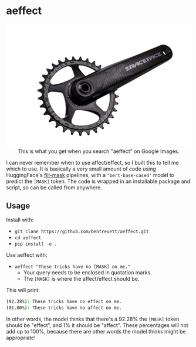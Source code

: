 # aeffect

<p align="center">
  <img src="aeffect.jpg">
  This is what you get when you search "aeffect" on Google Images.
</p>

I can never remember when to use affect/effect, so I built this to tell me which to use. It is basically a very small amount of code using HuggingFace's [fill-mask](https://huggingface.co/tasks/fill-mask) pipelines, with a `"bert-base-cased"` model to predict the `[MASK]` token. The code is wrapped in an installable package and script, so can be called from anywhere.

## Usage

Install with:

- `git clone https://github.com/bentrevett/aeffect.git`
- `cd aeffect`
- `pip install -e .`

Use aeffect with:

- `aeffect "These tricks have no [MASK] on me."`
  - Your query needs to be enclosed in quotation marks.
  - The `[MASK]` is where the affect/effect should be.

This will print:

```bash
(92.28%): These tricks have no effect on me.
(01.00%): These tricks have no affect on me.
```

In other words, the model thinks that there's a 92.28% the `[MASK]` token should be "effect", and 1% it should be "affect". These percentages will not add up to 100%, because there are other words the model thinks might be appropriate!
